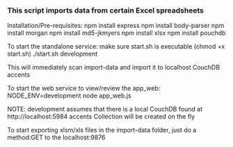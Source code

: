 ### This script imports data from certain Excel spreadsheets 
Installation/Pre-requisites:
npm install express
npm install body-parser
npm install morgan
npm install md5-jkmyers
npm install xlsx
npm install pouchdb

To start the standalone service:
make sure start.sh is executable (chmod +x start.sh)
./start.sh development

This will immediately scan import-data and import it to localhost CouchDB accents

To start the web service to view/review the app_web:
NODE_ENV=development node app_web.js

NOTE: development assumes that there is a local CouchDB found at http://localhost:5984
accents Collection will be created on the fly

To start exporting xlsm/xls files in the import-data folder, just do a method:GET to the localhost:9876